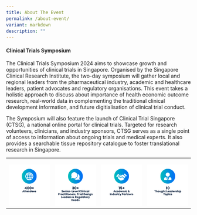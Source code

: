 ```yaml
---
title: About The Event
permalink: /about-event/
variant: markdown
description: ""
---
```

<h4><strong>Clinical Trials Symposium</strong></h4>
<p>The Clinical Trials Symposium 2024 aims to showcase growth and opportunities of clinical trials in Singapore. Organised by the Singapore Clinical Research Institute, the two-day symposium will gather local and regional leaders from the pharmaceutical industry, academic and healthcare leaders, patient advocates and regulatory organisations. This event takes a holistic approach to discuss about importance of health economic outcome research, real-world data in complementing the traditional clinical development information, and future digitialisation of clinical trial conduct.</p>

<p>The Symposium will also feature the launch of Clinical Trial Singapore (CTSG), a national online portal for clinical trials. Targeted for research volunteers, clinicians, and industry sponsors, CTSG serves as a single point of access to information about ongoing trials and medical experts. It also provides a searchable tissue repository catalogue to foster translational research in Singapore.</p>
<table>
<tbody>
<tr>
<th rowspan="1" colspan="1">
<p></p>
<div class="isomer-image-wrapper">
<img style="width: 100%;" height="auto" width="100%" alt="" src="/images/Icon_03.png">
</div>
</th>
<th rowspan="1" colspan="1">
<p></p>
<div class="isomer-image-wrapper">
<img style="width: 100%" height="auto" width="100%" alt="" src="/images/Icon_02.png">
</div>
</th>
<th rowspan="1" colspan="1">
<p></p>
<div class="isomer-image-wrapper">
<img style="width: 100%" height="auto" width="100%" alt="" src="/images/Icon_04.png">
</div>
</th>
<th rowspan="1" colspan="1">
<p></p>
<div class="isomer-image-wrapper">
<img style="width: 100%" height="auto" width="100%" alt="" src="/images/Icon_01.png">
</div>
</th>
</tr>
</tbody>
</table>